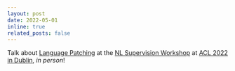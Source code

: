 ```yaml
---
layout: post
date: 2022-05-01
inline: true
related_posts: false
---
```


Talk about [Language Patching](https://openreview.net/forum?id=blJrg3WvvDV) at the [NL Supervision Workshop](https://sites.google.com/princeton.edu/nl-supervision) at [ACL 2022 in Dublin](https://www.2022.aclweb.org/), *in person*!
